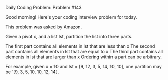 Daily Coding Problem: Problem #143

Good morning! Here's your coding interview problem for today.

This problem was asked by Amazon.

Given a pivot x, and a list lst, partition the list into three parts.

The first part contains all elements in lst that are less than x
The second part contains all elements in lst that are equal to x
The third part contains all elements in lst that are larger than x
Ordering within a part can be arbitrary.

For example, given x = 10 and lst = [9, 12, 3, 5, 14, 10, 10], one partition may be `[9, 3, 5, 10, 10, 12, 14].
